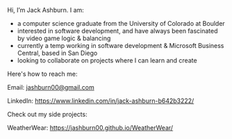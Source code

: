   Hi, I’m Jack Ashburn. I am:
  
- a computer science graduate from the University of Colorado at Boulder 
- interested in software development, and have always been fascinated by video game logic & balancing
- currently a temp working in software development & Microsoft Business Central, based in San Diego
- looking to collaborate on projects where I can learn and create  

Here's how to reach me:

  Email: jashburn00@gmail.com
  
  LinkedIn: https://www.linkedin.com/in/jack-ashburn-b642b3222/

Check out my side projects:

  WeatherWear: https://jashburn00.github.io/WeatherWear/
<!---
jashburn00/jashburn00 is a ✨ special ✨ repository because its `README.md` (this file) appears on your GitHub profile.
You can click the Preview link to take a look at your changes.
--->
